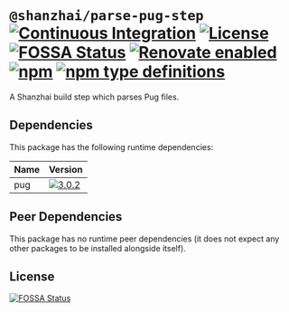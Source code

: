 # `@shanzhai/parse-pug-step` [![Continuous Integration](https://github.com/jameswilddev/shanzhai/workflows/Continuous%20Integration/badge.svg)](https://github.com/jameswilddev/shanzhai/actions) [![License](https://img.shields.io/github/license/jameswilddev/shanzhai.svg)](https://github.com/jameswilddev/shanzhai/blob/master/license) [![FOSSA Status](https://app.fossa.io/api/projects/git%2Bgithub.com%2Fjameswilddev%2Fshanzhai.svg?type=shield)](https://app.fossa.io/projects/git%2Bgithub.com%2Fjameswilddev%2Fshanzhai?ref=badge_shield) [![Renovate enabled](https://img.shields.io/badge/renovate-enabled-brightgreen.svg)](https://renovatebot.com/) [![npm](https://img.shields.io/npm/v/@shanzhai/parse-pug-step.svg)](https://www.npmjs.com/package/@shanzhai/parse-pug-step) [![npm type definitions](https://img.shields.io/npm/types/@shanzhai/parse-pug-step.svg)](https://www.npmjs.com/package/@shanzhai/parse-pug-step)

A Shanzhai build step which parses Pug files.

## Dependencies

This package has the following runtime dependencies:

Name | Version                                                                            
---- | -----------------------------------------------------------------------------------
pug  | [![3.0.2](https://img.shields.io/npm/v/pug.svg)](https://www.npmjs.com/package/pug)

## Peer Dependencies

This package has no runtime peer dependencies (it does not expect any other packages to be installed alongside itself).

## License

[![FOSSA Status](https://app.fossa.io/api/projects/git%2Bgithub.com%2Fjameswilddev%2Fshanzhai.svg?type=large)](https://app.fossa.io/projects/git%2Bgithub.com%2Fjameswilddev%2Fshanzhai?ref=badge_large)
